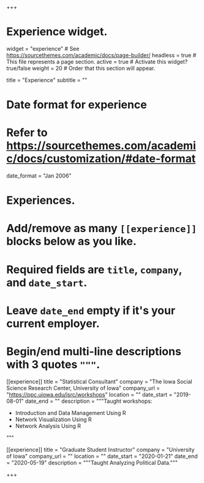 +++
# Experience widget.
widget = "experience"  # See https://sourcethemes.com/academic/docs/page-builder/
headless = true  # This file represents a page section.
active = true  # Activate this widget? true/false
weight = 20  # Order that this section will appear.

title = "Experience"
subtitle = ""

# Date format for experience
#   Refer to https://sourcethemes.com/academic/docs/customization/#date-format
date_format = "Jan 2006"

# Experiences.
#   Add/remove as many `[[experience]]` blocks below as you like.
#   Required fields are `title`, `company`, and `date_start`.
#   Leave `date_end` empty if it's your current employer.
#   Begin/end multi-line descriptions with 3 quotes `"""`.
[[experience]]
  title = "Statistical Consultant"
  company = "The Iowa Social Science Research Center, University of Iowa"
  company_url = "https://ppc.uiowa.edu/isrc/workshops"
  location = ""
  date_start = "2019-08-01"
  date_end = ""
  description = """Taught workshops:
  
  * Introduction and Data Management Using R
  * Network Visualization Using R
  * Network Analysis Using R

  """

[[experience]]
  title = "Graduate Student Instructor"
  company = "University of Iowa"
  company_url = ""
  location = ""
  date_start = "2020-01-21"
  date_end = "2020-05-19"
  description = """Taught Analyzing Political Data."""

+++
